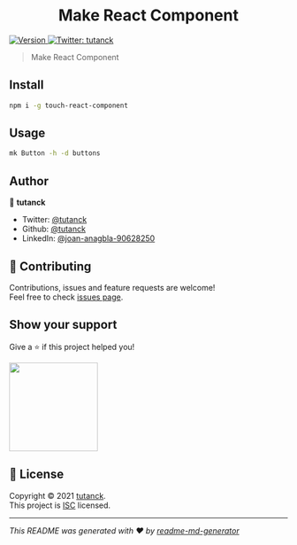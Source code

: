 <h1 align="center">Make React Component</h1>
<p>
  <a href="https://www.npmjs.com/package/touch-react-component" target="_blank">
    <img alt="Version" src="https://img.shields.io/npm/v/touch-react-component.svg">
  </a>
  <a href="https://twitter.com/tutanck" target="_blank">
    <img alt="Twitter: tutanck" src="https://img.shields.io/twitter/follow/tutanck.svg?style=social" />
  </a>
</p>

> Make React Component

## Install

```sh
npm i -g touch-react-component
```

## Usage

```sh
mk Button -h -d buttons
```

## Author

👤 **tutanck**

- Twitter: [@tutanck](https://twitter.com/tutanck)
- Github: [@tutanck](https://github.com/tutanck)
- LinkedIn: [@joan-anagbla-90628250](https://linkedin.com/in/joan-anagbla-90628250)

## 🤝 Contributing

Contributions, issues and feature requests are welcome!<br />Feel free to check [issues page](https://github.com/tutanck/touch-react-component/issues).

## Show your support

Give a ⭐️ if this project helped you!

<a href="https://www.patreon.com/tutanck">
  <img src="https://c5.patreon.com/external/logo/become_a_patron_button@2x.png" width="160">
</a>

## 📝 License

Copyright © 2021 [tutanck](https://github.com/tutanck).<br />
This project is [ISC](https://github.com/tutanck/touch-react-component/blob/master/LICENSE) licensed.

---

_This README was generated with ❤️ by [readme-md-generator](https://github.com/kefranabg/readme-md-generator)_
